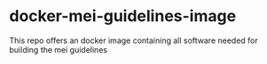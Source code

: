 # docker-mei-guidelines-image
This repo offers an docker image containing all software needed for building the mei guidelines
